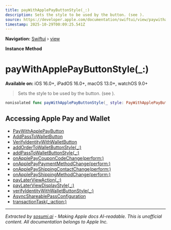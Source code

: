 ```yaml
---
title: payWithApplePayButtonStyle(_:)
description: Sets the style to be used by the button. (see ).
source: https://developer.apple.com/documentation/swiftui/view/paywithapplepaybuttonstyle(_:)
timestamp: 2025-10-29T00:09:25.541Z
---
```


**Navigation:** [Swiftui](/documentation/swiftui) › [view](/documentation/swiftui/view)

**Instance Method**

# payWithApplePayButtonStyle(_:)

**Available on:** iOS 16.0+, iPadOS 16.0+, macOS 13.0+, watchOS 9.0+

> Sets the style to be used by the button. (see ).

```swift
nonisolated func payWithApplePayButtonStyle(_ style: PayWithApplePayButtonStyle) -> some View
```

## Accessing Apple Pay and Wallet

- [PayWithApplePayButton](/documentation/PassKit/PayWithApplePayButton)
- [AddPassToWalletButton](/documentation/PassKit/AddPassToWalletButton)
- [VerifyIdentityWithWalletButton](/documentation/PassKit/VerifyIdentityWithWalletButton)
- [addOrderToWalletButtonStyle(_:)](/documentation/swiftui/view/addordertowalletbuttonstyle(_:))
- [addPassToWalletButtonStyle(_:)](/documentation/swiftui/view/addpasstowalletbuttonstyle(_:))
- [onApplePayCouponCodeChange(perform:)](/documentation/swiftui/view/onapplepaycouponcodechange(perform:))
- [onApplePayPaymentMethodChange(perform:)](/documentation/swiftui/view/onapplepaypaymentmethodchange(perform:))
- [onApplePayShippingContactChange(perform:)](/documentation/swiftui/view/onapplepayshippingcontactchange(perform:))
- [onApplePayShippingMethodChange(perform:)](/documentation/swiftui/view/onapplepayshippingmethodchange(perform:))
- [payLaterViewAction(_:)](/documentation/swiftui/view/paylaterviewaction(_:))
- [payLaterViewDisplayStyle(_:)](/documentation/swiftui/view/paylaterviewdisplaystyle(_:))
- [verifyIdentityWithWalletButtonStyle(_:)](/documentation/swiftui/view/verifyidentitywithwalletbuttonstyle(_:))
- [AsyncShareablePassConfiguration](/documentation/PassKit/AsyncShareablePassConfiguration)
- [transactionTask(_:action:)](/documentation/swiftui/view/transactiontask(_:action:))

---

*Extracted by [sosumi.ai](https://sosumi.ai) - Making Apple docs AI-readable.*
*This is unofficial content. All documentation belongs to Apple Inc.*
